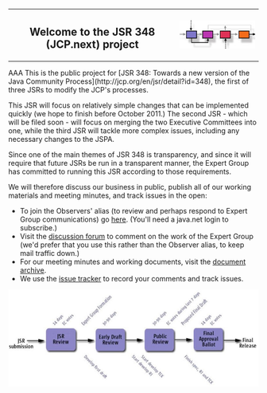 <table width="100%" border="0" cellspacing="0" cellpadding="0">
<tr>
<th><h2>Welcome to the JSR 348 (JCP.next) project</h2></th>
<th><img src="./images/JCP-process-tiny.jpg" alt="Java Community Process" /> </th>
</tr>
</table>
AAA
This is the public project for [JSR 348: Towards a new version of the Java Community Process](http://jcp.org/en/jsr/detail?id=348), 
the first of three JSRs to modify the JCP's processes. 

This JSR will focus on relatively simple changes that can be implemented quickly (we hope to finish before October 2011.) 
The second JSR - which will be filed soon - will focus on merging the two Executive Committees into one,
while the third JSR will tackle more complex issues, including any necessary changes to the JSPA.

Since one of the main themes of JSR 348 is transparency, and since it will require that future JSRs be run in a transparent manner, 
the Expert Group has committed to running this JSR according to those requirements.

We will therefore discuss our business in public, publish all of our working materials and meeting minutes, and track issues in the open:

* To join the Observers' alias (to review and perhaps respond to Expert Group communications) go <a href="http://java.net/projects/jsr348/lists">here</a>. (You'll need a java.net login to subscribe.)
* Visit the <a href="http://java.net/projects/jsr348/forums/General">discussion forum</a> to comment on the work of the Expert Group (we'd prefer that you use this rather than the Observer alias, to keep mail traffic down.)
* For our meeting minutes and working documents, visit the <a href="http://java.net/projects/jsr348/pages/DocumentIndex">document archive</a>.
* We use the <a href="http://java.net/jira/browse/JSR348">issue tracker</a> to record your comments and track issues.

![Java Community Process](./images/JSR-lifecycle.jpg)

